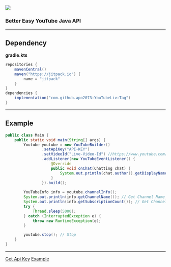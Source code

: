 [![](https://jitpack.io/v/apo2073/YouTubeLiv.svg)](https://jitpack.io/#apo2073/YouTubeLiv)

### __Better Easy YouTube Java API__

---

## Dependency
**gradle.kts**
```gradle
repositories {
    mavenCentral()
    maven("https://jitpack.io") {
        name = "jitpack"
    }
}	
dependencies {
    implementation("com.github.apo2073:YouTubeLiv:Tag")
}
```

---

## Example
```java
public class Main {
    public static void main(String[] args) {
        Youtube youtube = new YouTubeBuilder()
                .setApiKey("API-KEY")
                .setVideoId("Live-Video-Id") //https://www.youtube.com/watch?v=(here)
                .addListener(new YouTubeEventListener() {
                    @Override
                    public void onChat(Chatting chat) {
                        System.out.println(chat.author().getDisplayName()+": "+chat.getMessage());
                    }
                }).build();
        
        YouTubeInfo info = youtube.channelInfo();
        System.out.println(info.getChannelName()); // Get Channel Name
        System.out.println(info.getSubscriptionCount()); // Get Channel Subscription Count
        try {
            Thread.sleep(5000);
        } catch (InterruptedException e) {
            throw new RuntimeException(e);
        }

        youtube.stop(); // Stop
    }
}
```
---

[Get Api Key](https://console.cloud.google.com/apis/library/youtube.googleapis.com?hl=ko&inv=1&invt=Abjeiw&project=just-landing-330610) 
[Example](https://github.com/apo2073/YoutubeLivExample)
